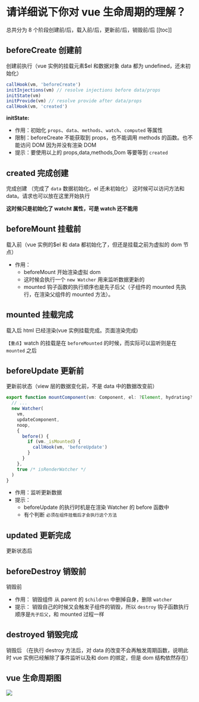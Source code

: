 # 请详细说下你对 vue 生命周期的理解？

总共分为 8 个阶段创建前/后，载入前/后，更新前/后，销毁前/后
[[toc]]

## beforeCreate 创建前

创建前执行（vue 实例的挂载元素\$el 和数据对象 data 都为 undefined，还未初始化）

```js
callHook(vm, 'beforeCreate')
initInjections(vm) // resolve injections before data/props
initState(vm)
initProvide(vm) // resolve provide after data/props
callHook(vm, 'created')
```

**initState:**

- 作用：初始化 `props`、`data`、`methods`、`watch`、`computed` 等属性
- 限制：beforeCreate 不能获取到 props，也不能调用 methods 的函数。也不能访问 DOM 因为并没有渲染 DOM
- 提示：要使用以上的 props,data,methods,Dom 等要等到 `created`

## created 完成创建

完成创建 （完成了 `data` 数据初始化，el 还未初始化）
这时候可以访问方法和 data。请求也可以放在这里开始执行

**这时候只是初始化了 watcht 属性，可是 watch 还不能用**

## beforeMount 挂载前

载入前（vue 实例的\$el 和 data 都初始化了，但还是挂载之前为虚拟的 dom 节点）

- 作用：
  - beforeMount 开始渲染虚拟 dom
  - 这时候会执行一个 `new Watcher` 用来监听数据更新的
  - mounted 钩子函数的执行顺序也是先子后父（子组件的 mounted 先执行，在渲染父组件的 mounted 方法）。

## mounted 挂载完成

载入后 html 已经渲染(vue 实例挂载完成。页面渲染完成)

`【重点】`watch 的挂载是在 `beforeMounted` 的时候，而实际可以监听则是在 `mounted` 之后

## beforeUpdate 更新前

更新前状态（view 层的数据变化前，不是 data 中的数据改变前）

```js
export function mountComponent(vm: Component, el: ?Element, hydrating?: boolean): Component {
  // ...
  new Watcher(
    vm,
    updateComponent,
    noop,
    {
      before() {
        if (vm._isMounted) {
          callHook(vm, 'beforeUpdate')
        }
      }
    },
    true /* isRenderWatcher */
  )
}
```

- 作用：监听更新数据
- 提示：
  - beforeUpdate 的执行时机是在渲染 Watcher 的 before 函数中
  - 有个判断 `必须在组件挂载后才会执行这个方法`

## updated 更新完成

更新状态后

## beforeDestroy 销毁前

销毁前

- 作用：
  销毁组件 从 parent 的 `$children` 中删掉自身，删除 `watcher`
- 提示：
  销毁自己的时候又会触发子组件的销毁，所以 `destroy` 钩子函数执行顺序是`先子后父`，和 mounted 过程一样

## destroyed 销毁完成

销毁后 （在执行 destroy 方法后，对 data 的改变不会再触发周期函数，说明此时 vue 实例已经解除了事件监听以及和 dom 的绑定，但是 dom 结构依然存在）

## vue 生命周期图

![](https://gitee.com/Jioho/img/raw/master/knowledge/20200615232700.png)
